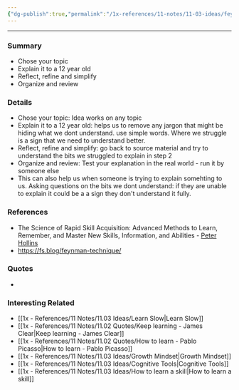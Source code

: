 ```yaml
---
{"dg-publish":true,"permalink":"/1x-references/11-notes/11-03-ideas/feynman-technique-of-learning/","title":"Feynman technique of learning","created":"2022-11-01T15:00:54.000+03:00","updated":"2024-02-14T20:18:32.241+03:00"}
---
```


---

### Summary
- Chose your topic
- Explain it to a 12 year old
- Reflect, refine and simplify
- Organize and review

### Details
- Chose your topic: Idea works on any topic
- Explain it to a 12 year old: helps us to remove any jargon that might be hiding what we dont understand. use simple words. Where we struggle is a sign that we need to understand better.
- Reflect, refine and simplify: go back to source material and try to understand the bits we struggled to explain in step 2
- Organize and review: Test your explanation in the real world - run it by someone else
- This can also help us when someone is trying to explain somehting to us. Asking questions on the bits we dont understand: if they are unable to explain it could be a a sign they don't understand it fully.

### References
- The Science of Rapid Skill Acquisition: Advanced Methods to Learn, Remember, and Master New Skills, Information, and Abilities - [Peter Hollins](https://www.goodreads.com/author/show/16593818.Peter_Hollins)
- https://fs.blog/feynman-technique/

### Quotes
-

### Interesting Related
- [[1x - References/11 Notes/11.03 Ideas/Learn Slow\|Learn Slow]]
- [[1x - References/11 Notes/11.02 Quotes/Keep learning - James Clear\|Keep learning - James Clear]]
- [[1x - References/11 Notes/11.02 Quotes/How to learn - Pablo Picasso\|How to learn - Pablo Picasso]]
- [[1x - References/11 Notes/11.03 Ideas/Growth Mindset\|Growth Mindset]]
- [[1x - References/11 Notes/11.03 Ideas/Cognitive Tools\|Cognitive Tools]]
- [[1x - References/11 Notes/11.03 Ideas/How to learn a skill\|How to learn a skill]]